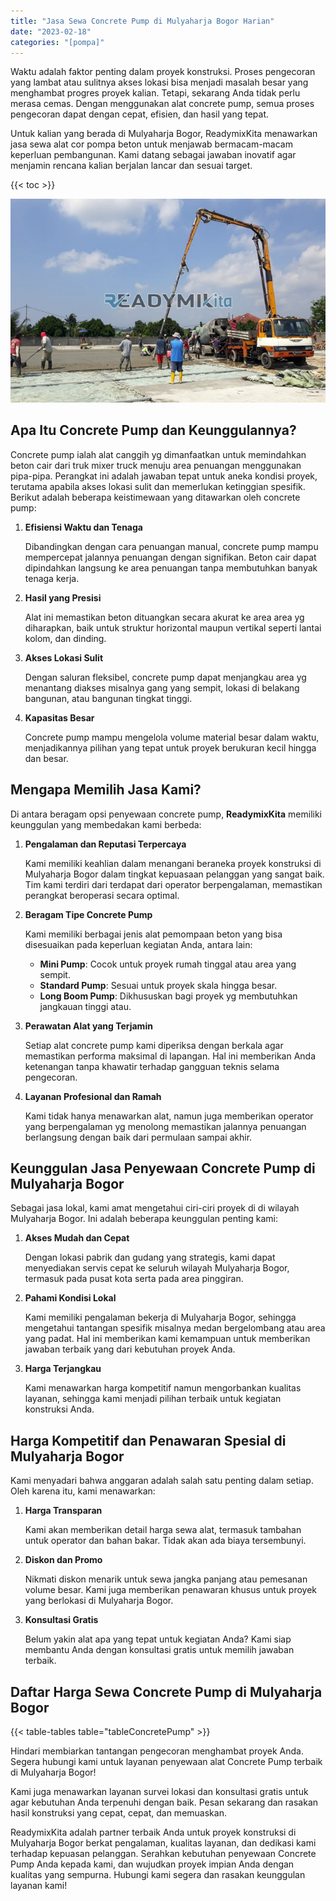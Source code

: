 ```yaml
---
title: "Jasa Sewa Concrete Pump di Mulyaharja Bogor Harian"
date: "2023-02-18"
categories: "[pompa]"
---
```


Waktu adalah faktor penting dalam proyek konstruksi. Proses pengecoran yang lambat atau sulitnya akses lokasi bisa menjadi masalah besar yang menghambat progres proyek kalian. Tetapi, sekarang Anda tidak perlu merasa cemas. Dengan menggunakan alat concrete pump, semua proses pengecoran dapat dengan cepat, efisien, dan hasil yang tepat.

Untuk kalian yang berada di Mulyaharja Bogor, ReadymixKita menawarkan jasa sewa alat cor pompa beton untuk menjawab bermacam-macam keperluan pembangunan. Kami datang sebagai jawaban inovatif agar menjamin rencana kalian berjalan lancar dan sesuai target.

{{< toc >}}

![Jasa Sewa Concrete Pump di Mulyaharja Bogor Harian](/images/pompa/sewa-pompa-12.jpg)

## Apa Itu Concrete Pump dan Keunggulannya?

Concrete pump ialah alat canggih yg dimanfaatkan untuk memindahkan beton cair dari truk mixer truck menuju area penuangan menggunakan pipa-pipa. Perangkat ini adalah jawaban tepat untuk aneka kondisi proyek, terutama apabila akses lokasi sulit dan memerlukan ketinggian spesifik. Berikut adalah beberapa keistimewaan yang ditawarkan oleh concrete pump:

1. **Efisiensi Waktu dan Tenaga**

   Dibandingkan dengan cara penuangan manual, concrete pump mampu mempercepat jalannya penuangan dengan signifikan. Beton cair dapat dipindahkan langsung ke area penuangan tanpa membutuhkan banyak tenaga kerja.

2. **Hasil yang Presisi**

   Alat ini memastikan beton dituangkan secara akurat ke area area yg diharapkan, baik untuk struktur horizontal maupun vertikal seperti lantai kolom, dan dinding.

3. **Akses Lokasi Sulit**

   Dengan saluran fleksibel, concrete pump dapat menjangkau area yg menantang diakses misalnya gang yang sempit, lokasi di belakang bangunan, atau bangunan tingkat tinggi.

4. **Kapasitas Besar**

   Concrete pump mampu mengelola volume material besar dalam waktu, menjadikannya pilihan yang tepat untuk proyek berukuran kecil hingga dan besar.

## Mengapa Memilih Jasa Kami?

Di antara beragam opsi penyewaan concrete pump, **ReadymixKita** memiliki keunggulan yang membedakan kami berbeda:

1. **Pengalaman dan Reputasi Terpercaya**

   Kami memiliki keahlian dalam menangani beraneka proyek konstruksi di Mulyaharja Bogor dalam tingkat kepuasaan pelanggan yang sangat baik. Tim kami terdiri dari terdapat dari operator berpengalaman, memastikan perangkat beroperasi secara optimal.

2. **Beragam Tipe Concrete Pump**

   Kami memiliki berbagai jenis alat pemompaan beton yang bisa disesuaikan pada keperluan kegiatan Anda, antara lain:
   - **Mini Pump**: Cocok untuk proyek rumah tinggal atau area yang sempit.
   - **Standard Pump**: Sesuai untuk proyek skala hingga besar.
   - **Long Boom Pump**: Dikhususkan bagi proyek yg membutuhkan jangkauan tinggi atau.

3. **Perawatan Alat yang Terjamin**

   Setiap alat concrete pump kami diperiksa dengan berkala agar memastikan performa maksimal di lapangan. Hal ini memberikan Anda ketenangan tanpa khawatir terhadap gangguan teknis selama pengecoran.

4. **Layanan Profesional dan Ramah**

   Kami tidak hanya menawarkan alat, namun juga memberikan operator yang berpengalaman yg menolong memastikan jalannya penuangan berlangsung dengan baik dari permulaan sampai akhir.

## Keunggulan Jasa Penyewaan Concrete Pump di Mulyaharja Bogor

Sebagai jasa lokal, kami amat mengetahui ciri-ciri proyek di di wilayah Mulyaharja Bogor. Ini adalah beberapa keunggulan penting kami:

1. **Akses Mudah dan Cepat**

   Dengan lokasi pabrik dan gudang yang strategis, kami dapat menyediakan servis cepat ke seluruh wilayah Mulyaharja Bogor, termasuk pada pusat kota serta pada area pinggiran.

2. **Pahami Kondisi Lokal**

   Kami memiliki pengalaman bekerja di Mulyaharja Bogor, sehingga mengetahui tantangan spesifik misalnya medan bergelombang atau area yang padat. Hal ini memberikan kami kemampuan untuk memberikan jawaban terbaik yang dari kebutuhan proyek Anda.

3. **Harga Terjangkau**

   Kami menawarkan harga kompetitif namun mengorbankan kualitas layanan, sehingga kami menjadi pilihan terbaik untuk kegiatan konstruksi Anda.

## Harga Kompetitif dan Penawaran Spesial di Mulyaharja Bogor

Kami menyadari bahwa anggaran adalah salah satu penting dalam setiap. Oleh karena itu, kami menawarkan:

1. **Harga Transparan**

   Kami akan memberikan detail harga sewa alat, termasuk tambahan untuk operator dan bahan bakar. Tidak akan ada biaya tersembunyi.

2. **Diskon dan Promo**

   Nikmati diskon menarik untuk sewa jangka panjang atau pemesanan volume besar. Kami juga memberikan penawaran khusus untuk proyek yang berlokasi di Mulyaharja Bogor.

3. **Konsultasi Gratis**

   Belum yakin alat apa yang tepat untuk kegiatan Anda? Kami siap membantu Anda dengan konsultasi gratis untuk memilih jawaban terbaik.

## Daftar Harga Sewa Concrete Pump di Mulyaharja Bogor

{{< table-tables table="tableConcretePump" >}}

Hindari membiarkan tantangan pengecoran menghambat proyek Anda. Segera hubungi kami untuk layanan penyewaan alat Concrete Pump terbaik di Mulyaharja Bogor!

Kami juga menawarkan layanan survei lokasi dan konsultasi gratis untuk agar kebutuhan Anda terpenuhi dengan baik. Pesan sekarang dan rasakan hasil konstruksi yang cepat, cepat, dan memuaskan.

ReadymixKita adalah partner terbaik Anda untuk proyek konstruksi di Mulyaharja Bogor berkat pengalaman, kualitas layanan, dan dedikasi kami terhadap kepuasan pelanggan. Serahkan kebutuhan penyewaan Concrete Pump Anda kepada kami, dan wujudkan proyek impian Anda dengan kualitas yang sempurna. Hubungi kami segera dan rasakan keunggulan layanan kami!